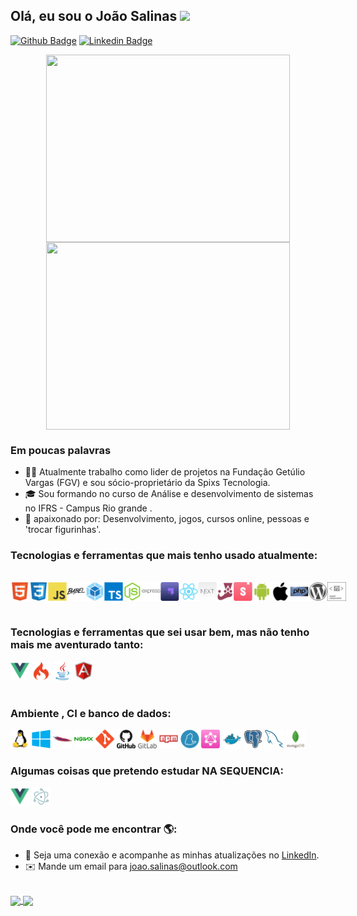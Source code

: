 ## Olá, eu sou o João Salinas <img src="https://raw.githubusercontent.com/iampavangandhi/iampavangandhi/master/gifs/Hi.gif" width="30px"></h2> 


[![Github Badge](https://img.shields.io/badge/-Github-000?style=flat-square&logo=Github&logoColor=white&link=https://github.com/fagnerpsantos)](https://github.com/JoaoSalinas)
[![Linkedin Badge](https://img.shields.io/badge/-LinkedIn-blue?style=flat-square&logo=Linkedin&logoColor=white&link=https://www.linkedin.com/in/fagnerpsantos/)](https://www.linkedin.com/in/jo%C3%A3o-pedro-salinas-machado/)


<p align="center">
  <a href="#">
    <img align="center" width="390" height="300" src="https://media.giphy.com/media/8FfwJr9MnLw7OZBCrw/source.gif" />	
  </a>

  <a href="#">
    <img align="center" width="390" height="300" src="https://media.giphy.com/media/26tn33aiTi1jkl6H6/source.gif" />	
  </a>  
</p>


### Em poucas palavras

- 👨‍💻 Atualmente trabalho como lider de projetos na Fundação Getúlio Vargas (FGV) e sou sócio-proprietário da Spixs Tecnologia.
- :mortar_board: Sou formando no curso de Análise e desenvolvimento de sistemas no IFRS - Campus Rio grande . 
- 💙 apaixonado por: Desenvolvimento, jogos, cursos online, pessoas e 'trocar figurinhas'.

### Tecnologias e ferramentas que mais tenho usado atualmente:

<br>
<div style="display: flex; flex-direction: row; flex-wrap: nowrap; justify-content: space-between;">
  <!-- HTML -->
  <img  width="30" height="30" src="./atuais/html5.svg"/>

  <!-- CSS -->
  <img  width="30" height="30" src="./atuais/css3.svg"/>

  <!-- JS -->
  <img  width="30" height="30" src="./atuais/js.svg"/>

  <!-- BABEL -->
  <img  width="30" height="30" src="./atuais/babel.svg"/>

  <!-- WEBPACK -->
  <img  width="30" height="30" src="./atuais/webpack.svg"/>

  <!-- TS -->
  <img  width="30" height="30" src="./atuais/typescript.svg"/>

  <!-- NODEJS -->
  <img  width="30" height="30" src="./atuais/nodejs.svg"/>

  <!-- EXPRESS -->
  <img  width="30" height="30" src="./atuais/express.svg"/>

  <!-- STRAPI -->
  <img  width="30" height="30" src="./atuais/strapi.svg"/>

  <!-- REACT -->
  <img  width="30" height="30" src="./atuais/react.svg"/>

  <!-- NEXTJS -->
  <img  width="30" height="30" src="./atuais/nextjs.svg"/>

  <!-- JEST -->
  <img  width="30" height="30" src="./atuais/jest.svg"/>

  <!-- STORYBOOK -->
  <img  width="30" height="30" src="./atuais/storybook.svg"/>

  <!-- ANDROID -->
  <img  width="30" height="30" src="./atuais/android.svg"/>

  <!-- IOS -->
  <img  width="30" height="30" src="./atuais/ios.svg"/>

  <!-- PHP -->
  <img  width="30" height="30" src="./antigas/php.svg"/>

  <!-- WORDPRESS -->
  <img  width="30" height="30" src="./antigas/wordpress.svg"/>
  
  <!-- STYLED COMPONENTS -->
  <img width="30" height="30" src="./atuais/styled-components.svg" />
</div>
<br>

### Tecnologias e ferramentas que sei usar bem, mas não tenho mais me aventurado tanto:

<div>
<img  width="30" height="30" src="./antigas/vue.svg"/>
  
<!-- CODE IGNITER -->
<img  width="30" height="30" src="./antigas/codeigniter.svg"/>

<!-- JAVA  -->
<img  width="30" height="30" src="./antigas/java.svg"/>
  
<!-- Angular -->
<img  width="30" height="30" src="./futuro/angularjs.svg"/>
  
</div>
<br>


### Ambiente , CI e banco de dados:

<div>
<!-- LINUX -->
<img  width="30" height="30" src="./ambienteCIeBD/linux.svg"/>

<!-- WINDOWS -->
<img  width="30" height="30" src="./ambienteCIeBD/windows.svg"/>

<!-- APACHE -->
<img  width="30" height="30" src="./ambienteCIeBD/apache.svg"/>

<!-- NGINX -->
<img  width="30" height="30" src="./ambienteCIeBD/nginx.svg"/>

<!-- GIT -->
<img  width="30" height="30" src="./ambienteCIeBD/git.svg"/>

<!-- GITHUB -->
<img  width="30" height="30" src="./ambienteCIeBD/github.svg"/>

<!-- GITLAB -->
<img  width="30" height="30" src="./ambienteCIeBD/gitlab.svg"/>

<!-- NPM -->
<img  width="30" height="30" src="./ambienteCIeBD/npm.svg"/>

<!-- YARN -->
<img  width="30" height="30" src="./ambienteCIeBD/yarn.svg"/>

<!-- GRAPHQL -->
<img  width="30" height="30" src="./atuais/graphql.svg"/>

<!-- DOCKER -->
<img  width="30" height="30" src="./ambienteCIeBD/docker.svg"/>

<!-- POSTGRESQL -->
<img  width="30" height="30" src="./ambienteCIeBD/postgresql.svg"/>

<!-- MYSQL -->
<img  width="30" height="30" src="./ambienteCIeBD/mysql.svg"/>

<!-- MONGODB -->
<img  width="30" height="30" src="./ambienteCIeBD/mongodb.svg"/>
</div>


### Algumas coisas que pretendo estudar NA SEQUENCIA:

<div>
<!-- VUE -->
<img  width="30" height="30" src="./futuro/vuejs.svg"/>

<!-- ELECTRON -->
<img  width="30" height="30" src="./futuro/electron.svg"/>

</div>

### Onde você pode me encontrar 🌎:

- 💼 Seja uma conexão e acompanhe as minhas atualizações no <a href="https://www.linkedin.com/in/jo%C3%A3o-pedro-salinas-machado/">LinkedIn</a>.
- :envelope: Mande um email para <a href="mailto:joao.salinas@outlook.com">joao.salinas@outlook.com</a>

<br>
<div>
  <a href="https://github.com/JoaoSalinas/github-readme-stats">
    <img
      align="center"
      src="https://github-readme-stats.vercel.app/api/top-langs/?username=JoaoSalinas&layout=compact&theme=radical"
    />
  </a>
  <a href="https://github.com/JoaoSalinas/github-readme-stats">
    <img
      align="center"
      height="165"
      src="https://github-readme-stats.vercel.app/api?username=JoaoSalinas&count_private=true&show_icons=true&custom_title=Github%20Status&theme=radical"
    />
  </a>
</div>

